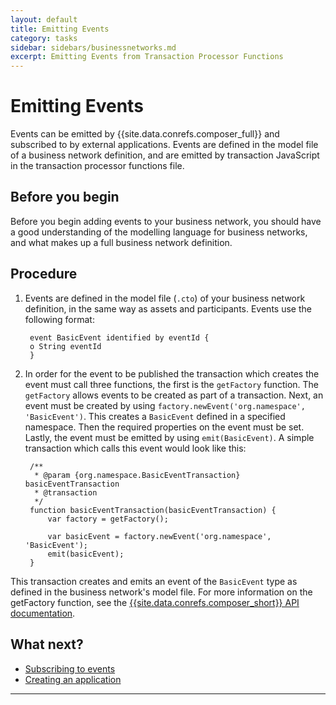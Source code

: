 ```yaml
---
layout: default
title: Emitting Events
category: tasks
sidebar: sidebars/businessnetworks.md
excerpt: Emitting Events from Transaction Processor Functions
---
```


# Emitting Events

Events can be emitted by {{site.data.conrefs.composer_full}} and subscribed to by external applications. Events are defined in the model file of a business network definition, and are emitted by transaction JavaScript in the transaction processor functions file.

## Before you begin

Before you begin adding events to your business network, you should have a good understanding of the modelling language for business networks, and what makes up a full business network definition.

## Procedure

1. Events are defined in the model file (`.cto`) of your business network definition, in the same way as assets and participants. Events use the following format:

        
        event BasicEvent identified by eventId {
        o String eventId
        }
        

2. In order for the event to be published the transaction which creates the event must call three functions, the first is the `getFactory` function. The `getFactory` allows events to be created as part of a transaction. Next, an event must be created by using `factory.newEvent('org.namespace', 'BasicEvent')`. This creates a `BasicEvent` defined in a specified namespace. Then the required properties on the event must be set. Lastly, the event must be emitted by using `emit(BasicEvent)`. A simple transaction which calls this event would look like this:

        /**
         * @param {org.namespace.BasicEventTransaction} basicEventTransaction
         * @transaction
         */
        function basicEventTransaction(basicEventTransaction) {
            var factory = getFactory();

            var basicEvent = factory.newEvent('org.namespace', 'BasicEvent');
            emit(basicEvent);
        }

This transaction creates and emits an event of the `BasicEvent` type as defined in the business network's model file. For more information on the getFactory function, see the [{{site.data.conrefs.composer_short}} API documentation](https://hyperledger.github.io/composer/jsdoc/module-composer-runtime.html#getFactory).

## What next?

* [Subscribing to events](../applications/subscribing-to-events.html)
* [Creating an application](../applications/genapp.html)

---
